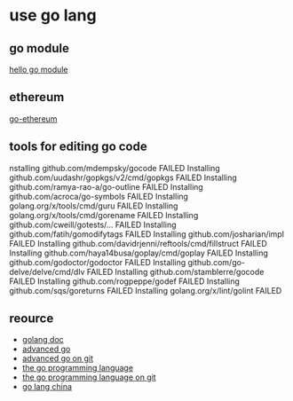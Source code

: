 # use go lang



## go module

[hello go module](https://tonybai.com/2018/07/15/hello-go-module/)

## ethereum

[go-ethereum](https://github.com/ethereum/go-ethereum)

## tools for editing go code

nstalling github.com/mdempsky/gocode FAILED
Installing github.com/uudashr/gopkgs/v2/cmd/gopkgs FAILED
Installing github.com/ramya-rao-a/go-outline FAILED
Installing github.com/acroca/go-symbols FAILED
Installing golang.org/x/tools/cmd/guru FAILED
Installing golang.org/x/tools/cmd/gorename FAILED
Installing github.com/cweill/gotests/... FAILED
Installing github.com/fatih/gomodifytags FAILED
Installing github.com/josharian/impl FAILED
Installing github.com/davidrjenni/reftools/cmd/fillstruct FAILED
Installing github.com/haya14busa/goplay/cmd/goplay FAILED
Installing github.com/godoctor/godoctor FAILED
Installing github.com/go-delve/delve/cmd/dlv FAILED
Installing github.com/stamblerre/gocode FAILED
Installing github.com/rogpeppe/godef FAILED
Installing github.com/sqs/goreturns FAILED
Installing golang.org/x/lint/golint FAILED


## reource

- [golang doc](https://golang.google.cn/doc/)
- [advanced go](https://chai2010.cn/advanced-go-programming-book/)
- [advanced go on git](https://github.com/chai2010/advanced-go-programming-book)
- [the go programming language](https://docs.hacknode.org/gopl-zh/index.html)
- [the go programming language on git](https://github.com/gopl-zh/gopl-zh.github.com)
- [go lang china](https://github.com/golang-china/gopl-zh)
